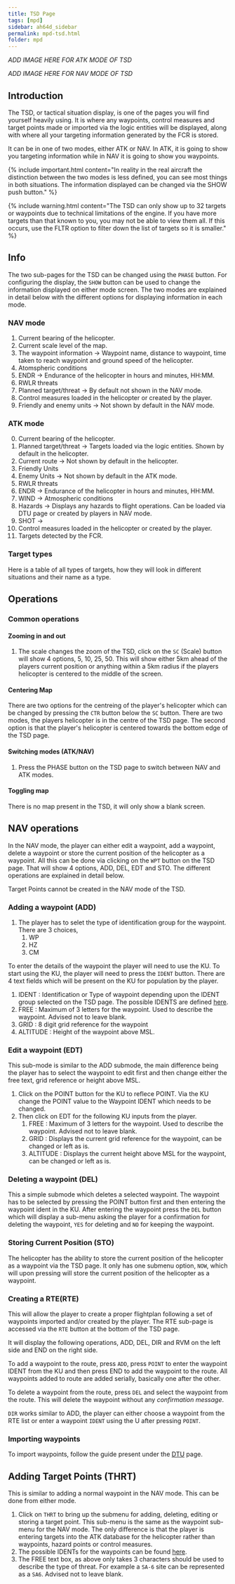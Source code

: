 ```yaml
---
title: TSD Page
tags: [mpd]
sidebar: ah64d_sidebar
permalink: mpd-tsd.html
folder: mpd
---
```


_ADD IMAGE HERE FOR ATK MODE OF TSD_

_ADD IMAGE HERE FOR NAV MODE OF TSD_
## Introduction

The TSD, or tactical situation display, is one of the pages you will find yourself heavily using. It is where any waypoints, control measures and target points made or imported via the logic entities will be displayed, along with where all your targeting information generated by the FCR is stored.

It can be in one of two modes, either ATK or NAV. In ATK, it is going to show you targeting information while in NAV it is going to show you waypoints.

{% include important.html content="In reality in the real aircraft the distinction between the two modes is less defined, you can see most things in both situations. The information displayed can be changed via the SHOW push button." %}

{% include warning.html content="The TSD can only show up to 32 targets or waypoints due to technical limitations of the engine. If you have more targets than that known to you, you may not be able to view them all. If this occurs, use the FLTR option to filter down the list of targets so it is smaller." %}

## Info

The two sub-pages for the TSD can be changed using the `PHASE` button. For configuring the display, the `SHOW` button can be used to change the information displayed on either mode screen. The two modes are explained in detail below with the different options for displaying information in each mode.

### NAV mode

1. Current bearing of the helicopter.
2. Current scale level of the map.
3. The waypoint information -> Waypoint name, distance to waypoint, time taken to reach waypoint and ground speed of the helicopter.
4. Atomspheric conditions
5. ENDR -> Endurance of the helicopter in hours and minutes, HH:MM.
6. RWLR threats
7. Planned target/threat -> By default not shown in the NAV mode.
8. Control measures loaded in the helicopter or created by the player.
9. Friendly and enemy units -> Not shown by default in the NAV mode.

### ATK mode

0. Current bearing of the helicopter.
1. Planned target/threat -> Targets loaded via the logic entities. Shown by default in the helicopter.
2. Current route -> Not shown by default in the helicopter.
3. Friendly Units
4. Enemy Units -> Not shown by default in the ATK mode.
5. RWLR threats
6. ENDR -> Endurance of the helicopter in hours and minutes, HH:MM.
7. WIND -> Atmospheric conditions
8. Hazards -> Displays any hazards to flight operations. Can be loaded via DTU page or created by players in NAV mode.
9. SHOT -> 
10. Control measures loaded in the helicopter or created by the player.
11. Targets detected by the FCR.

### Target types

Here is a table of all types of targets, how they will look in different situations and their name as a type.

## Operations

### Common operations

#### Zooming in and out

1. The scale changes the zoom of the TSD, click on the `SC` (Scale) button will show 4 options, 5, 10, 25, 50. This will show either 5km ahead of the players current position or anything within a 5km radius if the players helicopter is centered to the middle of the screen.

#### Centering Map

There are two options for the centreing of the player's helicopter which can be changed by pressing the `CTR` button below the `SC` button. There are two modes, the players helicopter is in the centre of the TSD page. The second option is that the player's helicopter is centered towards the bottom edge of the TSD page.

#### Switching modes (ATK/NAV)

1. Press the PHASE button on the TSD page to switch between NAV and ATK modes.

#### Toggling map
There is no map present in the TSD, it will only show a blank screen.

## NAV operations

In the NAV mode, the player can either edit a waypoint, add a waypoint, delete a waypoint or store the current position of the helicopter as a waypoint. All this can be done via clicking on the `WPT` button on the TSD page. That will show 4 options, ADD, DEL, EDT and STO. The different operations are explained in detail below.

Target Points cannot be created in the NAV mode of the TSD.

### Adding a waypoint (ADD)

1. The player has to selet the type of identification group for the waypoint. There are 3 choices, 
    1. WP
    2. HZ
    3. CM

To enter the details of the waypoint the player will need to use the KU. To start using the KU, the player will need to press the `IDENT` button. There are 4 text fields which will be present on the KU for population by the player.
1. IDENT : Identification or Type of waypoint depending upon the IDENT group selected on the TSD page. The possible IDENTS are defined [here](./mpd-dms).
2. FREE : Maximum of 3 letters for the waypoint. Used to describe the waypoint. Advised not to leave blank.
3. GRID : 8 digit grid reference for the waypoint
4. ALTITUDE : Height of the waypoint above MSL.

### Edit a waypoint (EDT)

This sub-mode is similar to the ADD submode, the main difference being the player has to select the waypoint to edit first and then change either the free text, grid reference or height above MSL.

1. Click on the POINT button for the KU to reflece POINT. Via the KU change the POINT value to the Waypoint IDENT which needs to be changed.
2. Then click on EDT for the following KU inputs from the player.
    1. FREE : Maximum of 3 letters for the waypoint. Used to describe the waypoint. Advised not to leave blank.
    2. GRID : Displays the current grid reference for the waypoint, can be changed or left as is.
    3. ALTITUDE : Displays the current height above MSL for the waypoint, can be changed or left as is.

### Deleting a waypoint (DEL)

This a simple submode which deletes a selected waypoint. The waypoint has to be selected by pressing the POINT button first and then entering the waypoint ident in the KU. After entering the waypoint press the `DEL` button which will display a sub-menu asking the player for a confirmation for deleting the waypoint, `YES` for deleting and `NO` for keeping the waypoint.

### Storing Current Position (STO)

The helicopter has the ability to store the current position of the helicopter as a waypoint via the TSD page. It only has one submenu option, `NOW`, which will upon pressing will store the current position of the helicopter as a waypoint.

### Creating a RTE(RTE)

This will allow the player to create a proper flightplan following a set of waypoints imported and/or created by the player. The RTE sub-page is accessed via the `RTE` button at the bottom of the TSD page.

It will display the following operations, ADD, DEL, DIR and RVM on the left side and END on the right side.

To add a waypoint to the route, press `ADD`, press `POINT` to enter the waypoint IDENT from the KU and then press END to add the waypoint to the route. All waypoints added to route are added serially, basically one after the other.

To delete a waypoint from the route, press `DEL` and select the waypoint from the route. This will delete the waypoint without any _confirmation message_. 

`DIR` works similar to ADD, the player can either choose a waypoint from the RTE list or enter a waypoint `IDENT` using the U after pressing `POINT`.

### Importing waypoints

To import waypoints, follow the guide present under the [DTU](/mpd-dms) page. 

## Adding Target Points (THRT)

This is similar to adding a normal waypoint in the NAV mode. This can be done from either mode. 

1. Click on `THRT` to bring up the submenu for adding, deleting, editing or storing a target point. This sub-menu is the same as the waypoint sub-menu for the NAV mode. The only difference is that the player is entering targets into the ATK database for the helicopter rather than waypoints, hazard points or control measures.
2. The possible IDENTs for the waypoints can be found [here](.mpd-dms).
3. The FREE text box, as above only takes 3 characters should be used to describe the type of threat. For example a `SA-6` site can be represented as a `SA6`. Advised not to leave blank.


<!-- #### Filtering targets

1. Click on the FLTR button (R3) to cycle between all different filter options.

The following options are available for filtering targets:

| Filter Name | Icon | Description |
| :- | :-: | :- |
| All | ![](images/tex/mpd/ALL.png) | No filter is applied
| Tracked vehicles | ![](images/tex/mpd/TRacK.png) | Only vehicles with tracks are displayed 
| Radiation sources | ![](images/tex/mpd/RADiation.png) | Radiation sources (radar sites)
| Wheel | ![](images/tex/mpd/WHeeL.png) | Wheeled vehicles
| PFZs 1-8 | ![](images/tex/char/G1_ca.png) .. ![](images/tex/char/G8_ca.png) | Only targets in this PFZ will be shown. | -->